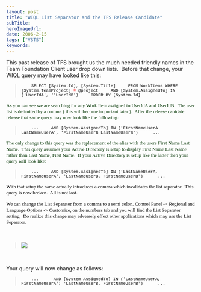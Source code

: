 ```yaml
---
layout: post 
title: "WIQL List Separator and the TFS Release Candidate"
subTitle: 
heroImageUrl: 
date: 2006-2-15
tags: ["VSTS"]
keywords: 
---
```


This past release of TFS brought us the much needed friendly names in the Team Foundation Client&nbsp;user drop down lists.&nbsp; Before that change, your WIQL query may have looked like this:

> <SPAN style="FONT-SIZE: 11px; COLOR: black; FONT-FAMILY: Courier New; BACKGROUND-COLOR: transparent"><SPAN style="FONT-SIZE: 11px; COLOR: black; FONT-FAMILY: Courier New; BACKGROUND-COLOR: transparent"><Wiql>
> &nbsp;&nbsp;&nbsp;&nbsp;SELECT [System.Id], [System.Title] 
> &nbsp;&nbsp;&nbsp;&nbsp;FROM WorkItems WHERE [System.TeamProject] <SPAN style="FONT-SIZE: 11px; COLOR: red; FONT-FAMILY: Courier New; BACKGROUND-COLOR: transparent">=</SPAN> @project 
> &nbsp;&nbsp;&nbsp;&nbsp;AND [System.AssignedTo] IN ('UserIdA', ''UserIdB') 
> &nbsp;&nbsp;&nbsp;&nbsp;ORDER BY [System.Id]
> </Wiql></SPAN></SPAN>

<SPAN style="FONT-SIZE: 11px; COLOR: black; FONT-FAMILY: Courier New; BACKGROUND-COLOR: transparent"><FONT face=Verdana color=#003300 size=2>As you can see we are searching for any Work Item assigned to UserIdA and UserIdB.&nbsp; The user list is delimited by a comma ( this will become important later ).&nbsp; After the release canidate release&nbsp;that same query may now look like the following:</FONT></SPAN>

> <SPAN style="FONT-SIZE: 11px; COLOR: black; FONT-FAMILY: Courier New; BACKGROUND-COLOR: transparent"><Wiql>
> &nbsp;&nbsp;&nbsp;&nbsp;...
> &nbsp;&nbsp;&nbsp;&nbsp;AND [System.AssignedTo] IN ('FirstNameUserA LastNameUserA', 'FirstNameUserB LastNameUserB')&nbsp;
> &nbsp;&nbsp;&nbsp;&nbsp;...
> </Wiql></SPAN>

<SPAN style="FONT-SIZE: 11px; COLOR: black; FONT-FAMILY: Courier New; BACKGROUND-COLOR: transparent"><FONT face=Verdana color=#003300 size=2>The only change to this query was the replacement of the alias with the users First Name Last Name.&nbsp; This query assumes&nbsp;your&nbsp;Active Directory&nbsp;is setup to display First Name Last&nbsp;Name rather than Last Name, First&nbsp;Name.&nbsp; If your Active Directory is setup like the latter then your query will look like:</FONT></SPAN>
<SPAN style="FONT-SIZE: 11px; COLOR: black; FONT-FAMILY: Courier New; BACKGROUND-COLOR: transparent">
> <SPAN style="FONT-SIZE: 11px; COLOR: black; FONT-FAMILY: Courier New; BACKGROUND-COLOR: transparent"><Wiql>
> &nbsp;&nbsp;&nbsp;&nbsp;...
> &nbsp;&nbsp;&nbsp;&nbsp;AND [System.AssignedTo] IN ('LastNameUserA, FirstNameUserA', 'LastNameUserB, FirstNameUserB')&nbsp;
> &nbsp;&nbsp;&nbsp;&nbsp;...
> </Wiql></SPAN>

<SPAN style="FONT-SIZE: 11px; COLOR: black; FONT-FAMILY: Courier New; BACKGROUND-COLOR: transparent"></SPAN><SPAN style="FONT-SIZE: 11px; COLOR: black; FONT-FAMILY: Courier New; BACKGROUND-COLOR: transparent"><FONT face=Verdana size=2>With that setup the name actually introduces a comma which invalidates the list separator.&nbsp; This query is now broken.&nbsp; All is not lost.&nbsp; </FONT></SPAN>

<SPAN style="FONT-SIZE: 11px; COLOR: black; FONT-FAMILY: Courier New; BACKGROUND-COLOR: transparent"><FONT face=Verdana size=2>We can change the List Separator from a comma to a semi colon. Control Panel -> Regional and Language Options -> Customize, on the numbers tab and you will find the List Separator setting.&nbsp; Do realize this change may adversely effect other applications which may use the List Separator.</FONT></SPAN>

<SPAN style="FONT-SIZE: 11px; COLOR: black; FONT-FAMILY: Courier New; BACKGROUND-COLOR: transparent"><FONT face=Verdana size=2></FONT></SPAN>&nbsp;

> </SPAN>![](CustomizeRegionalOptions.jpg)

&nbsp;

Your query will now change as follows:

> <SPAN style="FONT-SIZE: 11px; COLOR: black; FONT-FAMILY: Courier New; BACKGROUND-COLOR: transparent"><Wiql>
> &nbsp;&nbsp;&nbsp;&nbsp;...&nbsp;
> &nbsp;&nbsp;&nbsp;&nbsp;AND [System.AssignedTo] IN ('LastNameUserA, FirstNameUserA'; 'LastNameUserB, FirstNameUserB')&nbsp;
> &nbsp;&nbsp;&nbsp;&nbsp;...
> </Wiql></SPAN>